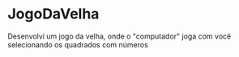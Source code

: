# JogoDaVelha
Desenvolvi um jogo da velha, onde o "computador" joga com você selecionando os quadrados com números
